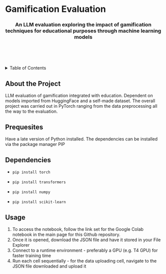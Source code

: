 # Gamification Evaluation

<a name="readme-top"></a>

<h3 align="center">An LLM evaluation exploring the impact of gamification techniques for educational purposes through machine learning models</h3>

<p>
    <br />
    <br />
    <br />
  </p>

  <details>
  <summary>Table of Contents</summary>
  <ol>
    <li>
      <a>About The Project</a>
    </li>
    <li>
        <a>Prerequisites</a>
    </li>
    <li>
        <a>Dependencies</a>
    </li>
    <li>
        <a>Usage</a>
    </li>
  </ol>
</details>

## About the Project

LLM evaluation of gamification integrated with education. Dependent on models imported from HuggingFace and a self-made dataset. The overall project was carried out in PyTorch ranging from the data preprocessing all the way to the evaluation.

## Prequesites
Have a late version of Python installed. The dependencies can be installed via the package manager PIP

## Dependencies
* ```sh
  pip install torch
  ```
* ```sh
  pip install transformers
  ```
* ```sh
  pip install numpy
  ```
* ```sh
  pip install scikit-learn
  ```

## Usage
1.  To access the notebook, follow the link set for the Google Colab notebook in the main page for this Github repository.
2.  Once it is opened, download the JSON file and have it stored in your File Explorer
3.  Connect to a runtime environment - preferably a GPU (e.g. T4 GPU) for faster training time
4.  Run each cell sequentially - for the data uploading cell, navigate to the JSON file downloaded and upload it

